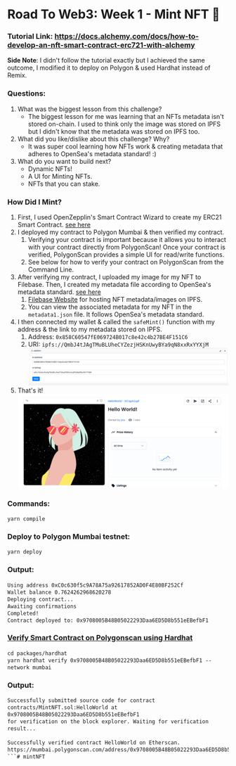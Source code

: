 # Road To Web3: Week 1 - Mint NFT 🥳

### Tutorial Link: https://docs.alchemy.com/docs/how-to-develop-an-nft-smart-contract-erc721-with-alchemy
**Side Note**: I didn't follow the tutorial exactly but I achieved the same outcome, I modified it to deploy on Polygon & used Hardhat instead of Remix.
### Questions:
1. What was the biggest lesson from this challenge?
      - The biggest lesson for me was learning that an NFTs metadata isn't stored on-chain. I used to think only the image was stored on IPFS but I didn't know that the metadata was stored on IPFS too. 
2. What did you like/dislike about this challenge? Why?
      - It was super cool learning how NFTs work & creating metadata that adheres to OpenSea's metadata standard! :) 
3. What do you want to build next?
      - Dynamic NFTs!
      - A UI for Minting NFTs.
      - NFTs that you can stake.
      
### How Did I Mint?
1. First, I used OpenZepplin's Smart Contract Wizard to create my ERC21 Smart Contract. [see here](https://docs.openzeppelin.com/contracts/4.x/wizard)
2. I deployed my contract to Polygon Mumbai & then verified my contract. 
      1. Verifying your contract is important because it allows you to interact with your contract directly from PolygonScan! Once your contract is verified, PolygonScan provides a simple UI for read/write functions. 
      2. See below for how to verify your contract on PolygonScan from the Command Line. 
3. After verifying my contract, I uploaded my image for my NFT to Filebase. Then, I created my metadata file according to OpenSea's metadata standard. [see here](https://docs.opensea.io/docs/metadata-standards)
      1. [Filebase Website](https://filebase.com/) for hosting NFT metadata/images on IPFS.
      2. You can view the associated metadata for my NFT in the `metadata1.json` file. It follows OpenSea's metadata standard.
3. I then connected my wallet & called the `safeMint()` function with my address & the link to my metadata stored on IPFS.
      1. Address: `0x858C60547fE069724B017c8e42c4b27BE4F151C6`
      2. URI: `ipfs://QmbJ4tJAgTMuBLUheCYZezjHSKnUwyBYa9qN8xxRxYYXjM`
        ![Figure 1](images/polygonscan.png)
5. That's it!
    ![Figure2](images/opensea.png)

### Commands:
```
yarn compile
```
### Deploy to Polygon Mumbai testnet:
```
yarn deploy
```
### Output:
```
Using address 0xC0c630f5c9A78A75a92617852AD0F4E80BF252Cf
Wallet balance 0.7624262968620278
Deploying contract...
Awaiting confirmations
Completed!
Contract deployed to: 0x9708005B48B05022293Daa6ED5D8b551eEBefbF1
```

### [Verify Smart Contract on Polygonscan using Hardhat](https://coinsbench.com/verify-smart-contract-on-polygonscan-using-hardhat-9b8331dbd888)

```
cd packages/hardhat
yarn hardhat verify 0x9708005B48B05022293Daa6ED5D8b551eEBefbF1 --network mumbai
```
### Output:
```
Successfully submitted source code for contract
contracts/MintNFT.sol:HelloWorld at 0x9708005B48B05022293Daa6ED5D8b551eEBefbF1
for verification on the block explorer. Waiting for verification result...

Successfully verified contract HelloWorld on Etherscan.
https://mumbai.polygonscan.com/address/0x9708005B48B05022293Daa6ED5D8b551eEBefbF1#code
```# mintNFT
